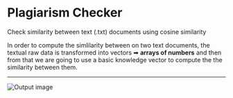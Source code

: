 # Plagiarism Checker

Check similarity between text (.txt) documents using cosine similarity 

In order to compute the simlilarity between on two text documents, the textual raw data is transformed into vectors ➡ **arrays of numbers** and then from that we are going to use a basic knowledge vector to compute the the similarity between them.

---
![Output image](https://github.com/Samarjeet09/MiniProjects/blob/main/Mini%20Project-08-Plagiarism%20checker/output.png )

